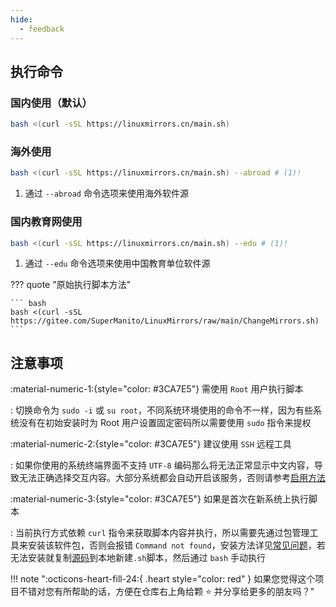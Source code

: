 ```yaml
---
hide:
  - feedback
---
```


## 执行命令

### 国内使用（默认）

``` bash
bash <(curl -sSL https://linuxmirrors.cn/main.sh)
```

### 海外使用

``` bash
bash <(curl -sSL https://linuxmirrors.cn/main.sh) --abroad # (1)!
```

1.  通过 `--abroad` 命令选项来使用海外软件源

### 国内教育网使用

``` bash
bash <(curl -sSL https://linuxmirrors.cn/main.sh) --edu # (1)!
```

1.  通过 `--edu` 命令选项来使用中国教育单位软件源

??? quote "原始执行脚本方法"

    ``` bash
    bash <(curl -sSL https://gitee.com/SuperManito/LinuxMirrors/raw/main/ChangeMirrors.sh)
    ```

## 注意事项

:material-numeric-1:{style="color: #3CA7E5"} 需使用 `Root` 用户执行脚本

:   切换命令为 `sudo -i` 或 `su root`，不同系统环境使用的命令不一样，因为有些系统没有在初始安装时为 Root 用户设置固定密码所以需要使用 `sudo` 指令来提权

:material-numeric-2:{style="color: #3CA7E5"} 建议使用 `SSH` 远程工具

:   如果你使用的系统终端界面不支持 `UTF-8` 编码那么将无法正常显示中文内容，导致无法正确选择交互内容。大部分系统都会自动开启该服务，否则请参考[启用方法](/use/help/#%E5%85%B3%E4%BA%8E%E5%BC%80%E5%90%AF-ssh-%E8%BF%9C%E7%A8%8B%E7%99%BB%E5%BD%95%E7%9A%84%E6%96%B9%E6%B3%95)

:material-numeric-3:{style="color: #3CA7E5"} 如果是首次在新系统上执行脚本

:   当前执行方式依赖 `curl` 指令来获取脚本内容并执行，所以需要先通过包管理工具来安装该软件包，否则会报错 `Command not found`，安装方法详见[常见问题](/use/help/#%E5%85%B3%E4%BA%8E%E6%8A%A5%E9%94%99-command-not-found)，若无法安装就复制[源码](https://gitee.com/SuperManito/LinuxMirrors/raw/main/ChangeMirrors.sh)到本地新建`.sh`脚本，然后通过 `bash` 手动执行  

!!! note ":octicons-heart-fill-24:{ .heart style="color: red" } 如果您觉得这个项目不错对您有所帮助的话，方便在仓库右上角给颗 ⭐ 并分享给更多的朋友吗？"
